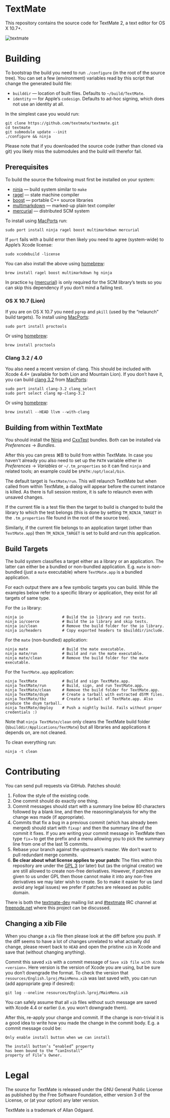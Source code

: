 # TextMate

This repository contains the source code for TextMate 2, a text editor for OS X 10.7+.

![textmate](https://raw.github.com/textmate/textmate/gh-pages/images/screenshot.png)

# Building

To bootstrap the build you need to run `./configure` (in the root of the source tree). You can set a few (environment) variables read by this script that change the generated build file:

* `builddir` — location of built files. Defaults to `~/build/TextMate`.
* `identity` — for Apple’s `codesign`. Defaults to ad-hoc signing, which does not use an identity at all.

In the simplest case you would run:

	git clone https://github.com/textmate/textmate.git
	cd textmate
	git submodule update --init
	./configure && ninja

Please note that if you downloaded the source code (rather than cloned via git) you likely miss the submodules and the build will therefor fail.

## Prerequisites

To build the source the following must first be installed on your system:

 * [ninja][]         — build system similar to `make`
 * [ragel][]         — state machine compiler
 * [boost][]         — portable C++ source libraries
 * [multimarkdown][] — marked-up plain text compiler
 * [mercurial][]     — distributed SCM system

To install using [MacPorts][] run:

	sudo port install ninja ragel boost multimarkdown mercurial

If `port` fails with a build error then likely you need to agree (system-wide) to Apple’s Xcode license:

	sudo xcodebuild -license

You can also install the above using [homebrew][]:

	brew install ragel boost multimarkdown hg ninja

In practice `hg` ([mercurial][]) is only required for the SCM library’s tests so you can skip this dependency if you don’t mind a failing test.

### OS X 10.7 (Lion)

If you are on OS X 10.7 you need `pgrep` and `pkill` (used by the “relaunch” build targets). To install using [MacPorts][]:

	sudo port install proctools

Or using [homebrew][]:

	brew install proctools

### Clang 3.2 / 4.0

You also need a recent version of clang. This should be included with Xcode 4.4+ (available for both Lion and Mountain Lion). If you don’t have it, you can build [clang 3.2][] from [MacPorts][]:

	sudo port install clang-3.2 clang_select
	sudo port select clang mp-clang-3.2

Or using [homebrew][]:
 
	brew install --HEAD llvm --with-clang

## Building from within TextMate

You should install the [Ninja][NinjaBundle] and [CxxTest][] bundles. Both can be installed via _Preferences_ → _Bundles_.

After this you can press ⌘B to build from within TextMate. In case you haven't already you also need to set up the `PATH` variable either in _Preferences_ → _Variables_ or `~/.tm_properties` so it can find `ninja` and related tools; an example could be `$PATH:/opt/local/bin`.

The default target is `TextMate/run`. This will relaunch TextMate but when called from within TextMate, a dialog will appear before the current instance is killed. As there is full session restore, it is safe to relaunch even with unsaved changes.

If the current file is a test file then the target to build is changed to build the library to which the test belongs (this is done by setting `TM_NINJA_TARGET` in the `.tm_properties` file found in the root of the source tree).

Similarly, if the current file belongs to an application target (other than `TextMate.app`) then `TM_NINJA_TARGET` is set to build and run this application.

## Build Targets

The build system classifies a target either as a library or an application. The latter can either be a bundled or non-bundled application. E.g. `mate` is non-bundled (just a `mate` executable) where `TextMate.app` is a bundled application.

For each output there are a few symbolic targets you can build. While the examples below refer to a specific library or application, they exist for all targets of same type.

For the `io` library:

	ninja io                 # Build the io library and run tests.
	ninja io/coerce          # Build the io library and skip tests.
	ninja io/clean           # Remove the build folder for the io library.
	ninja io/headers         # Copy exported headers to $builddir/include.

For the `mate` (non-bundled) application:

	ninja mate               # Build the mate executable.
	ninja mate/run           # Build and run the mate executable.
	ninja mate/clean         # Remove the build folder for the mate executable.

For the `TextMate.app` application:

	ninja TextMate           # Build and sign TextMate.app.
	ninja TextMate/run       # Build, sign, and run TextMate.app.
	ninja TextMate/clean     # Remove the build folder for TextMate.app.
	ninja TextMate/dsym      # Create a tarball with extracted dSYM files.
	ninja TextMate/tbz       # Create a tarball of TextMate.app. Also produce the dsym tarball.
	ninja TextMate/deploy    # Push a nightly build. Fails without proper credentials :)

Note that `ninja TextMate/clean` only cleans the TextMate build folder (`$builddir/Applications/TextMate`) but all libraries and applications it depends on, are not cleaned.

To clean everything run:

	ninja -t clean

# Contributing

You can send pull requests via GitHub. Patches should:

1. Follow the style of the existing code.
2. One commit should do exactly one thing.
3. Commit messages should start with a summary line below 80 characters followed by a blank line, and then the reasoning/analysis for why the change was made (if appropriate).
4. Commits that fix a bug in a previous commit (which has already been merged) should start with `fixup!` and then the summary line of the commit it fixes. If you are writing your commit message in TextMate then type `fix⇥` to get the prefix and a menu allowing you to pick the summary line from one of the last 15 commits.
5. Rebase your branch against the upstream’s master. We don’t want to pull redundant merge commits.
6. **Be clear about what license applies to your patch:** The files within this repository are under the [GPL 3][] (or later) but (as the original creator) we are still allowed to create non-free derivatives. However, if patches are given to us under GPL then those cannot make it into any non-free derivatives we may later wish to create. So to make it easier for us (and avoid any legal issues) we prefer if patches are released as public domain.

There is both the [textmate-dev][] mailing list and [#textmate][] IRC channel at [freenode.net][] where this project can be discussed.

## Changing a xib File

When you change a `xib` file then please look at the diff before you push. If the diff seems to have a lot of changes unrelated to what actually did change, please revert back to `HEAD` and open the pristine `xib` in Xcode and save that (without changing anything).

Commit this saved `xib` with a commit message of `Save xib file with Xcode «version»`. Here version is the version of Xcode you are using, but be sure you don’t downgrade the format. To check the version that `resources/English.lproj/MainMenu.xib` was last saved with, you can run (add appropriate grep if desired):

	git log --oneline resources/English.lproj/MainMenu.xib

You can safely assume that all `xib` files without such message are saved with Xcode 4.4 or earlier (i.e. you won’t downgrade them).

After this, re-apply your change and commit. If the change is non-trivial it is a good idea to write how you made the change in the commit body. E.g. a commit message could be:

	Only enable install button when we can install
	
	The install button’s “enabled” property
	has been bound to the “canInstall”
	property of File’s Owner.

# Legal

The source for TextMate is released under the GNU General Public License as published by the Free Software Foundation, either version 3 of the License, or (at your option) any later version.

TextMate is a trademark of Allan Odgaard.

[boost]:         http://www.boost.org/
[ninja]:         http://martine.github.com/ninja/
[multimarkdown]: http://fletcherpenney.net/multimarkdown/
[ragel]:         http://www.complang.org/ragel/
[mercurial]:     http://mercurial.selenic.com/
[clang 3.2]:     http://clang.llvm.org/
[MacPorts]:      http://www.macports.org/
[homebrew]:      http://mxcl.github.com/homebrew/
[NinjaBundle]:   https://github.com/avian/ninja.tmbundle
[CxxTest]:       https://github.com/sorbits/cxxtest.tmbundle
[GPL 3]:         http://www.gnu.org/copyleft/gpl.html
[textmate-dev]:  http://lists.macromates.com/listinfo/textmate-dev
[#textmate]:     irc://irc.freenode.net/#textmate
[freenode.net]:  http://freenode.net/
